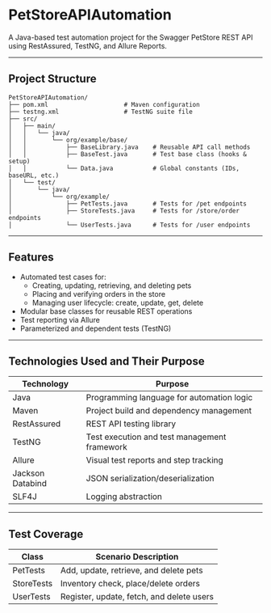 # PetStoreAPIAutomation

A Java-based test automation project for the Swagger PetStore REST API using RestAssured, TestNG, and Allure Reports.

---

## Project Structure

```
PetStoreAPIAutomation/
├── pom.xml                     # Maven configuration
├── testng.xml                  # TestNG suite file
├── src/
│   ├── main/
│   │   └── java/
│   │       └── org/example/base/
│   │           ├── BaseLibrary.java    # Reusable API call methods
│   │           ├── BaseTest.java       # Test base class (hooks & setup)
│   │           └── Data.java           # Global constants (IDs, baseURL, etc.)
│   └── test/
│       └── java/
│           └── org/example/
│               ├── PetTests.java       # Tests for /pet endpoints
│               ├── StoreTests.java     # Tests for /store/order endpoints
│               └── UserTests.java      # Tests for /user endpoints
```

---

## Features

- Automated test cases for:
  - Creating, updating, retrieving, and deleting pets
  - Placing and verifying orders in the store
  - Managing user lifecycle: create, update, get, delete
- Modular base classes for reusable REST operations
- Test reporting via Allure
- Parameterized and dependent tests (TestNG)

---

## Technologies Used and Their Purpose

| Technology        | Purpose                                        |
|-------------------|------------------------------------------------|
| Java              | Programming language for automation logic     |
| Maven             | Project build and dependency management       |
| RestAssured       | REST API testing library                      |
| TestNG            | Test execution and test management framework  |
| Allure            | Visual test reports and step tracking         |
| Jackson Databind  | JSON serialization/deserialization            |
| SLF4J             | Logging abstraction                           |

---

## Test Coverage

| Class         | Scenario Description                          |
|---------------|------------------------------------------------|
| PetTests      | Add, update, retrieve, and delete pets         |
| StoreTests    | Inventory check, place/delete orders           |
| UserTests     | Register, update, fetch, and delete users      |


